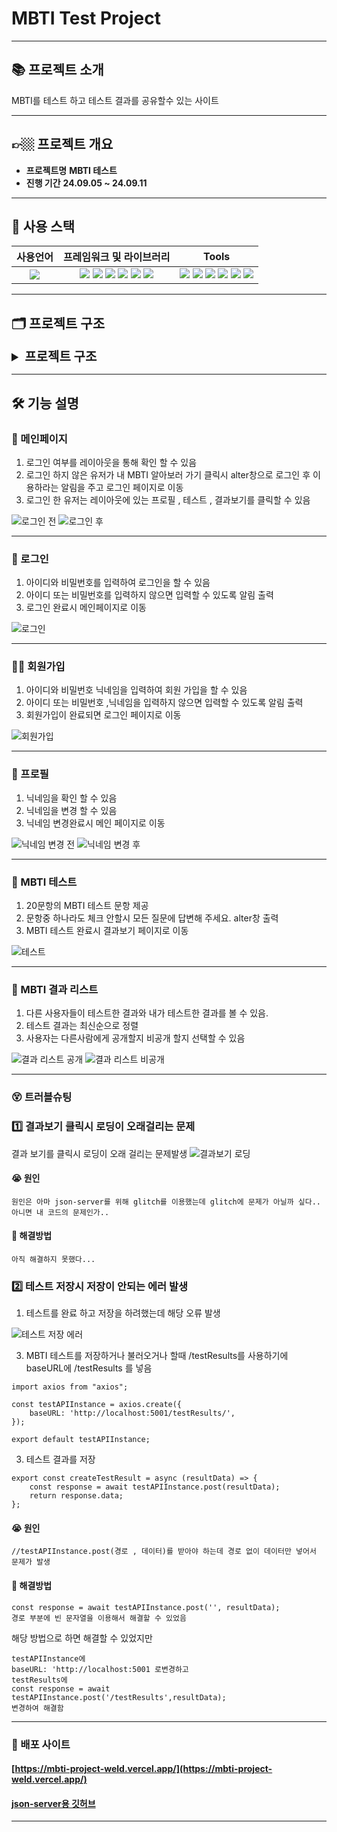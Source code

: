 # MBTI Test Project

---

## 📚 프로젝트 소개

MBTI를 테스트 하고 테스트 결과를 공유할수 있는 사이트

---

## 👉🏼 프로젝트 개요

- **프로젝트명**
  **MBTI 테스트**
- **진행 기간**
  **24.09.05 ~ 24.09.11**

---

## 🧐 사용 스택

|                                                    사용언어                                                    |                                                                                                                                                                                                                                                                                                                            프레임워크 및 라이브러리                                                                                                                                                                                                                                                                                                                             |                                                                                                                                                                                                                                                                                                                  Tools                                                                                                                                                                                                                                                                                                                  |
| :------------------------------------------------------------------------------------------------------------: | :-----------------------------------------------------------------------------------------------------------------------------------------------------------------------------------------------------------------------------------------------------------------------------------------------------------------------------------------------------------------------------------------------------------------------------------------------------------------------------------------------------------------------------------------------------------------------------------------------------------------------------------------------------------------------------: | :-------------------------------------------------------------------------------------------------------------------------------------------------------------------------------------------------------------------------------------------------------------------------------------------------------------------------------------------------------------------------------------------------------------------------------------------------------------------------------------------------------------------------------------------------------------------------------------------------------------------------------------: |
| <img src="https://img.shields.io/badge/javascript-F7DF1E?style=for-the-badge&logo=javascript&logoColor=black"> | <img src="https://img.shields.io/badge/react-61DAFB?style=for-the-badge&logo=react&logoColor=black"> <img src="https://img.shields.io/badge/reactquery-FF4154?style=for-the-badge&logo=reactquery&logoColor=black"> <img src="https://img.shields.io/badge/reactrouter-CA4245?style=for-the-badge&logo=reactrouter&logoColor=black"> <img src="https://img.shields.io/badge/tailwindcss-06B6D4?style=for-the-badge&logo=tailwindcss&logoColor=black"> <img src="https://img.shields.io/badge/jsonwebtokens-000000?style=for-the-badge&logo=jsonwebtokens&logoColor=white"> <img src="https://img.shields.io/badge/Axios-5A29E4?style=for-the-badge&logo=Axios&logoColor=black"> | <img src="https://img.shields.io/badge/vscode-007ACC?style=for-the-badge&logo=vscode&logoColor=white"> <img src="https://img.shields.io/badge/git-F05032?style=for-the-badge&logo=git&logoColor=white"> <img src="https://img.shields.io/badge/github-181717?style=for-the-badge&logo=github&logoColor=white"> <img src="https://img.shields.io/badge/notion-000000?style=for-the-badge&logo=notion&logoColor=white"> <img src="https://img.shields.io/badge/slack-4A154B?style=for-the-badge&logo=slack&logoColor=white"> <img src="https://img.shields.io/badge/chrome-4285F4?style=for-the-badge&logo=googlechrome&logoColor=white"> |

---

## 🗂️ 프로젝트 구조

<details>
<summary style="font-weight: bold; font-size: 20px">프로젝트 구조</summary>

```
mbtiProject
├─ README.md
├─ db.json ──→ JSON 로컬 데이터베이스(테스트용)
├─ eslint.config.js
├─ index.html
├─ package-lock.json
├─ package.json
├─ postcss.config.js
├─ public
├─ src
│  ├─ App.css
│  ├─ App.jsx
│  ├─ api
│  │  ├─ auth.js ──────────────┤
│  │                           ├─→ 회원가입 및 로그인 ,프로필 수정을 위한 API 및 인스턴스 설정
│  │  ├─ authAPIInstance.js ───┤
│  │  ├─ testAPIInstance.js ───┤
                               ├─→ 테스트 결과 저장,삭제, 공개/비공개 여부 변경을 위한 API 및 인스턴스 설정
│  │  └─ testResults.js ───────┤
│  ├─ assets
│  ├─ components
│  │  ├─ AuthForm.jsx ──→ 로그인/회원가입 component
│  │  ├─ Layout.jsx ──→ 레이아웃 component
│  │  ├─ ProtectedRoute.jsx ──→ 로그인 여부에 따른 라우트 설정 component
│  │  ├─ TestForm.jsx ──→ 테스트 폼 component
│  │  ├─ TestResultItem.jsx ──→ 테스트 결과 항목 component
│  │  └─ TestResultList.jsx ──→ 테스트 결과 리스트 component
│  ├─ data
│  │  └─ questions.js ──→ 테스트를 위한 질문 데이터
│  ├─ main.jsx
│  ├─ pages
│  │  ├─ Home.jsx ──→ 메인 페이지
│  │  ├─ Login.jsx ──→ 로그인 페이지
│  │  ├─ ProfilePage.jsx ──→ 프로필(닉네임) 수정 페이지
│  │  ├─ Signup.jsx ──→ 회원가입 페이지
│  │  ├─ TestForm.jsx ───┤
│  │                     ├─→ 테스트 페이지
│  │  ├─ TestPage.jsx ───┤
│  │  └─ TestResult.jsx ──→ 테스트 결과 페이지
│  ├─ reset.css ──→ 스타일 리셋 및 tailwind
│  ├─ shared
│  │  └─ Router.jsx ──→ 라우터 설정
│  ├─ utils
│  │  └─ mbtiCalculator.jsx ──→ MBTI 계산을 위한 로직
│  └─ zustand
│     └─ basesStore.js ──→ Zustand 상태 관리를 위한 store
├─ tailwind.config.js ──→ Tailwind CSS 설정
├─ vercel.json ──→ vercel 배포를 위한 설정
├─ vite.config.js
└─ yarn.lock
```

</details>

---

## 🛠️ 기능 설명

### 👀 메인페이지

1. 로그인 여부를 레이아웃을 통해 확인 할 수 있음
2. 로그인 하지 않은 유저가 내 MBTI 알아보러 가기 클릭시 alter창으로 로그인 후 이용하라는 알림을 주고 로그인 페이지로 이동
3. 로그인 한 유저는 레이아웃에 있는 프로필 , 테스트 , 결과보기를 클릭할 수 있음

![로그인 전](https://github.com/user-attachments/assets/013c5e4e-1bea-415b-a0dc-fdf4f1353bee)
![로그인 후](https://github.com/user-attachments/assets/8d40451b-30b7-4993-9247-68207c2c2285)

---

### 🔐 로그인

1. 아이디와 비밀번호를 입력하여 로그인을 할 수 있음
2. 아이디 또는 비밀번호를 입력하지 않으면 입력할 수 있도록 알림 출력
3. 로그인 완료시 메인페이지로 이동

![로그인](https://github.com/user-attachments/assets/ee68bab0-ca29-4a1e-99e6-41701fd40c2c)

---

### 🧑‍🧒 회원가입

1. 아이디와 비밀번호 닉네임을 입력하여 회원 가입을 할 수 있음
2. 아이디 또는 비밀번호 ,닉네임을 입력하지 않으면 입력할 수 있도록 알림 출력
3. 회원가입이 완료되면 로그인 페이지로 이동

![회원가입](https://github.com/user-attachments/assets/452bf5ba-1430-4b8d-b8e2-a8d17687eb47)

---

### 👦 프로필

1. 닉네임을 확인 할 수 있음
2. 닉네임을 변경 할 수 있음
3. 닉네임 변경완료시 메인 페이지로 이동

![닉네임 변경 전](https://github.com/user-attachments/assets/f5a18579-2015-4724-8828-87659265f99a)
![닉네임 변경 후](https://github.com/user-attachments/assets/50d5b326-8a40-470e-a5a6-9156b02bbdf7)

---

### 📝 MBTI 테스트

1. 20문항의 MBTI 테스트 문항 제공
2. 문항중 하나라도 체크 안할시 모든 질문에 답변해 주세요. alter창 출력
3. MBTI 테스트 완료시 결과보기 페이지로 이동

![테스트](https://github.com/user-attachments/assets/05af999a-29cc-47ac-9914-7c52872703d1)

---

### 🧾 MBTI 결과 리스트

1. 다른 사용자들이 테스트한 결과와 내가 테스트한 결과를 볼 수 있음.
2. 테스트 결과는 최신순으로 정렬
3. 사용자는 다른사람에게 공개할지 비공개 할지 선택할 수 있음

![결과 리스트 공개](https://github.com/user-attachments/assets/0e4f962d-3219-4b73-9f34-3d5bf2efa7c6)
![결과 리스트 비공개](https://github.com/user-attachments/assets/03c44014-7e93-4560-90f6-71cdda407ac7)

---

### 😵 트러블슈팅

### 1️⃣ 결과보기 클릭시 로딩이 오래걸리는 문제

결과 보기를 클릭시 로딩이 오래 걸리는 문제발생
![결과보기 로딩](https://github.com/user-attachments/assets/4b425f65-2b86-4dbe-ac96-b17d3b98c297)

#### 😭 원인

```
원인은 아마 json-server를 위해 glitch를 이용했는데 glitch에 문제가 아닐까 싶다..
아니면 내 코드의 문제인가..
```

#### 🥳 해결방법

```
아직 해결하지 못했다...
```

### 2️⃣ 테스트 저장시 저장이 안되는 에러 발생

1. 테스트를 완료 하고 저장을 하려했는데 해당 오류 발생

![테스트 저장 에러](https://github.com/user-attachments/assets/39d8b02a-1423-4298-803e-ff2589b7ab63)

3. MBTI 테스트를 저장하거나 불러오거나 할때 /testResults를 사용하기에 baseURL에 /testResults 를 넣음

```
import axios from "axios";

const testAPIInstance = axios.create({
    baseURL: 'http://localhost:5001/testResults/',
});

export default testAPIInstance;
```

3. 테스트 결과를 저장

```
export const createTestResult = async (resultData) => {
    const response = await testAPIInstance.post(resultData);
    return response.data;
};

```

#### 😭 원인

```
//testAPIInstance.post(경로 , 데이터)를 받아야 하는데 경로 없이 데이터만 넣어서 문제가 발생
```

#### 🥳 해결방법

```
const response = await testAPIInstance.post('', resultData);
경로 부분에 빈 문자열을 이용해서 해결할 수 있었음
```

해당 방법으로 하면 해결할 수 있었지만

```
testAPIInstance에
baseURL: 'http://localhost:5001 로변경하고
testResults에
const response = await testAPIInstance.post('/testResults',resultData);
변경하여 해결함
```

---

### 🎁 배포 사이트

#### [https://mbti-project-weld.vercel.app/](https://mbti-project-weld.vercel.app/)

#### [json-server용 깃허브](https://github.com/Taeyeon-0314/json-server/)

---
